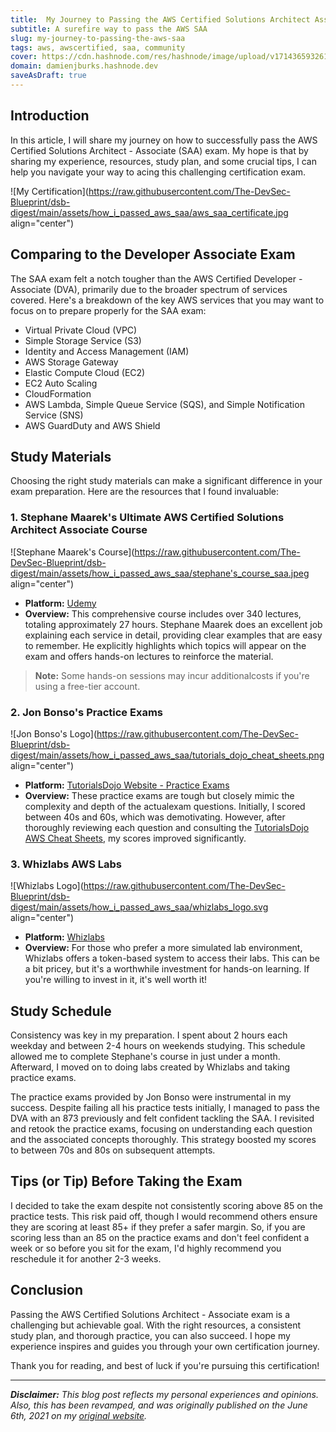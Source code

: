 ```yaml
---
title:  My Journey to Passing the AWS Certified Solutions Architect Associate Exam
subtitle: A surefire way to pass the AWS SAA
slug: my-journey-to-passing-the-aws-saa
tags: aws, awscertified, saa, community
cover: https://cdn.hashnode.com/res/hashnode/image/upload/v1714365932617/G3PI4-dC1.jpg?auto=format
domain: damienjburks.hashnode.dev
saveAsDraft: true
---
```


## Introduction

In this article, I will share my journey on how to successfully pass the AWS Certified Solutions Architect - Associate (SAA) exam. My hope is that by sharing my experience, resources, study plan, and some crucial tips, I can help you navigate your way to acing this challenging certification exam.

![My Certification](https://raw.githubusercontent.com/The-DevSec-Blueprint/dsb-digest/main/assets/how_i_passed_aws_saa/aws_saa_certificate.jpg align="center")

## Comparing to the Developer Associate Exam

The SAA exam felt a notch tougher than the AWS Certified Developer - Associate (DVA), primarily due to the broader spectrum of services covered. Here's a breakdown of the key AWS services that you may want to focus on to prepare properly for the SAA exam:

- Virtual Private Cloud (VPC)
- Simple Storage Service (S3)
- Identity and Access Management (IAM)
- AWS Storage Gateway
- Elastic Compute Cloud (EC2)
- EC2 Auto Scaling
- CloudFormation
- AWS Lambda, Simple Queue Service (SQS), and Simple Notification Service (SNS)
- AWS GuardDuty and AWS Shield

## Study Materials

Choosing the right study materials can make a significant difference in your exam preparation. Here are the resources that I found invaluable:

### 1. **Stephane Maarek's Ultimate AWS Certified Solutions Architect Associate Course**

![Stephane Maarek's Course](https://raw.githubusercontent.com/The-DevSec-Blueprint/dsb-digest/main/assets/how_i_passed_aws_saa/stephane's_course_saa.jpeg align="center")

- **Platform:** [Udemy](https://www.udemy.com/course/aws-certified-solutions-architect-associate-saa-c03/)
- **Overview:** This comprehensive course includes over 340 lectures, totaling approximately 27 hours. Stephane Maarek does an excellent job explaining each service in detail, providing clear examples that are easy to remember. He explicitly highlights which topics will appear on the exam and offers hands-on lectures to reinforce the material.

>**Note:** Some hands-on sessions may incur additionalcosts if you're using a free-tier account.

### 2. **Jon Bonso's Practice Exams**

![Jon Bonso's Logo](https://raw.githubusercontent.com/The-DevSec-Blueprint/dsb-digest/main/assets/how_i_passed_aws_saa/tutorials_dojo_cheat_sheets.png align="center")

- **Platform:** [TutorialsDojo Website - Practice Exams](https://portal.tutorialsdojo.com/courses/aws-certified-solutions-architect-associate-practice-exams)
- **Overview:** These practice exams are tough but closely mimic the complexity and depth of the actualexam questions. Initially, I scored between 40s and 60s, which was demotivating. However, after thoroughly reviewing each question and consulting the [TutorialsDojo AWS Cheat Sheets](https://tutorialsdojo.com/aws-cheat-sheets/), my scores improved significantly.

### 3. **Whizlabs AWS Labs**

![Whizlabs Logo](https://raw.githubusercontent.com/The-DevSec-Blueprint/dsb-digest/main/assets/how_i_passed_aws_saa/whizlabs_logo.svg align="center")

- **Platform:** [Whizlabs](https://www.whizlabs.com/)
- **Overview:** For those who prefer a more simulated lab environment, Whizlabs offers a token-based system to access their labs. This can be a bit pricey, but it's a worthwhile investment for hands-on learning. If you're willing to invest in it, it's well worth it!

## Study Schedule

Consistency was key in my preparation. I spent about 2 hours each weekday and between 2-4 hours on weekends studying. This schedule allowed me to complete Stephane's course in just under a month. Afterward, I moved on to doing labs created by Whizlabs and taking practice exams.

The practice exams provided by Jon Bonso were instrumental in my success. Despite failing all his practice tests initially, I managed to pass the DVA with an 873 previously and felt confident tackling the SAA. I revisited and retook the practice exams, focusing on understanding each question and the associated concepts thoroughly. This strategy boosted my scores to between 70s and 80s on subsequent attempts.

## Tips (or Tip) Before Taking the Exam

I decided to take the exam despite not consistently scoring above 85 on the practice tests. This risk paid off, though I would recommend others ensure they are scoring at least 85+ if they prefer a safer margin. So, if you are scoring less than an 85 on the practice exams and don't feel confident a week or so before you sit for the exam, I'd highly recommend you reschedule it for another 2-3 weeks.

## Conclusion

Passing the AWS Certified Solutions Architect - Associate exam is a challenging but achievable goal. With the right resources, a consistent study plan, and thorough practice, you can also succeed. I hope my experience inspires and guides you through your own certification journey.

Thank you for reading, and best of luck if you're pursuing this certification!

---

***Disclaimer:** This blog post reflects my personal experiences and opinions. Also, this has been revamped, and was originally published on the June 6th, 2021 on my [original website](https://dburksgtr.wixsite.com/blog/post/how-i-passed-the-aws-csa-c-02).*
